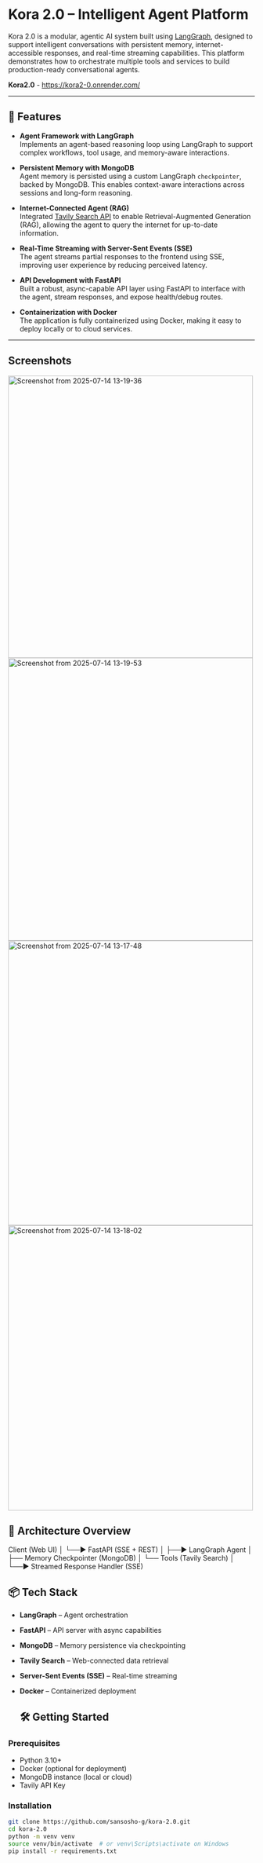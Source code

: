 # Kora 2.0 – Intelligent Agent Platform

Kora 2.0 is a modular, agentic AI system built using [LangGraph](https://github.com/langchain-ai/langgraph), designed to support intelligent conversations with persistent memory, internet-accessible responses, and real-time streaming capabilities. This platform demonstrates how to orchestrate multiple tools and services to build production-ready conversational agents.


**Kora2.0** - https://kora2-0.onrender.com/

---

## 🚀 Features

- **Agent Framework with LangGraph**  
  Implements an agent-based reasoning loop using LangGraph to support complex workflows, tool usage, and memory-aware interactions.

- **Persistent Memory with MongoDB**  
  Agent memory is persisted using a custom LangGraph `checkpointer`, backed by MongoDB. This enables context-aware interactions across sessions and long-form reasoning.

- **Internet-Connected Agent (RAG)**  
  Integrated [Tavily Search API](https://docs.tavily.com/) to enable Retrieval-Augmented Generation (RAG), allowing the agent to query the internet for up-to-date information.

- **Real-Time Streaming with Server-Sent Events (SSE)**  
  The agent streams partial responses to the frontend using SSE, improving user experience by reducing perceived latency.

- **API Development with FastAPI**  
  Built a robust, async-capable API layer using FastAPI to interface with the agent, stream responses, and expose health/debug routes.

- **Containerization with Docker**  
  The application is fully containerized using Docker, making it easy to deploy locally or to cloud services.

---
## Screenshots

<img width="500" height="575" alt="Screenshot from 2025-07-14 13-19-36" src="https://github.com/user-attachments/assets/8764a601-389f-4d3d-b2bd-f3ab2166a3c6" />
<img width="500" height="576" alt="Screenshot from 2025-07-14 13-19-53" src="https://github.com/user-attachments/assets/880df54b-92bd-4840-9811-2279befd8939" />
<img width="500" height="580" alt="Screenshot from 2025-07-14 13-17-48" src="https://github.com/user-attachments/assets/45e2ecf0-9763-4500-a6c0-bea3f0d48e7d" />
<img width="500" height="581" alt="Screenshot from 2025-07-14 13-18-02" src="https://github.com/user-attachments/assets/4da0bd9c-30e8-43ff-a905-643a70141646" />


## 🧠 Architecture Overview

Client (Web UI)
│
└──▶ FastAPI (SSE + REST)
│
├──▶ LangGraph Agent
│ ├── Memory Checkpointer (MongoDB)
│ └── Tools (Tavily Search)
│
└──▶ Streamed Response Handler (SSE)

## 📦 Tech Stack

- **LangGraph** – Agent orchestration
- **FastAPI** – API server with async capabilities
- **MongoDB** – Memory persistence via checkpointing
- **Tavily Search** – Web-connected data retrieval
- **Server-Sent Events (SSE)** – Real-time streaming
- **Docker** – Containerized deployment

  ## 🛠️ Getting Started

### Prerequisites

- Python 3.10+
- Docker (optional for deployment)
- MongoDB instance (local or cloud)
- Tavily API Key

### Installation

```bash
git clone https://github.com/sansosho-g/kora-2.0.git
cd kora-2.0
python -m venv venv
source venv/bin/activate  # or venv\Scripts\activate on Windows
pip install -r requirements.txt
